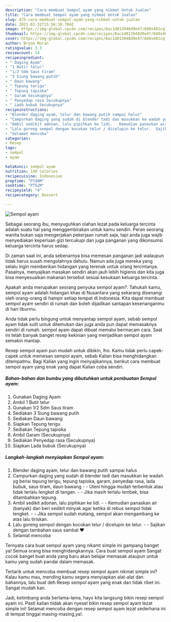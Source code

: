 ```yaml
---
description: "Cara membuat Sempol ayam yang nikmat Untuk Jualan"
title: "Cara membuat Sempol ayam yang nikmat Untuk Jualan"
slug: 475-cara-membuat-sempol-ayam-yang-nikmat-untuk-jualan
date: 2021-01-31T15:56:18.704Z
image: https://img-global.cpcdn.com/recipes/8ac1d013948d9e47/680x482cq70/sempol-ayam-foto-resep-utama.jpg
thumbnail: https://img-global.cpcdn.com/recipes/8ac1d013948d9e47/680x482cq70/sempol-ayam-foto-resep-utama.jpg
cover: https://img-global.cpcdn.com/recipes/8ac1d013948d9e47/680x482cq70/sempol-ayam-foto-resep-utama.jpg
author: Bryan Moran
ratingvalue: 3.3
reviewcount: 14
recipeingredient:
- " Daging Ayam"
- "1 Butir telur"
- "1/2 Sdm Saus tiram"
- "3 Siung bawang putih"
- " Daun bawang"
- " Tepung terigu"
- " Tepung tapioka"
- " Garam Secukupnya"
- " Penyedap rasa Secukupnya"
- " Lada bubuk Secukupnya"
recipeinstructions:
- "Blender daging ayam, telur dan bawang putih sampai halus"
- "Campurkan daging yang sudah di blender tadi dan masukkan ke wadah yg berisi tepung terigu, tepung tapioka, garam, penyedap rasa, lada bubuk, saus tiram, daun bawang  Uleni hingga mudah terbentuk atau tidak terlalu lengket di tangan.   Jika masih terlalu lembek, bisa ditambahkan tepung."
- "Ambil sedikit adonan, lalu pipihkan ke lidi.   Kemudian panaskan air (banyak) dan beri sedikit minyak agar ketika di rebus sempol tidak lengket.   Jika sempol sudah matang, sempol akan mengambang ke atas lalu tiriskan."
- "Lalu goreng sempol dengan kocokan telur / dicelupin ke telur.  Sajikan dengan tambahan saus sambal ❤"
- "Selamat mencoba"
categories:
- Resep
tags:
- sempol
- ayam

katakunci: sempol ayam 
nutrition: 149 calories
recipecuisine: Indonesian
preptime: "PT40M"
cooktime: "PT52M"
recipeyield: "4"
recipecategory: Dessert

---
```



![Sempol ayam](https://img-global.cpcdn.com/recipes/8ac1d013948d9e47/680x482cq70/sempol-ayam-foto-resep-utama.jpg)

Sebagai seorang ibu, menyuguhkan olahan lezat pada keluarga tercinta adalah suatu hal yang menggembirakan untuk kamu sendiri. Peran seorang  wanita bukan saja mengerjakan pekerjaan rumah saja, tapi anda juga wajib menyediakan keperluan gizi tercukupi dan juga panganan yang dikonsumsi keluarga tercinta harus sedap.

Di zaman  saat ini, anda sebenarnya bisa memesan panganan jadi walaupun tidak harus susah mengolahnya dahulu. Namun ada juga mereka yang selalu ingin memberikan hidangan yang terenak untuk orang tercintanya. Pasalnya, menyajikan masakan sendiri akan jauh lebih higienis dan kita juga bisa menyesuaikan makanan tersebut sesuai kesukaan keluarga tercinta. 



Apakah anda merupakan seorang penyuka sempol ayam?. Tahukah kamu, sempol ayam adalah hidangan khas di Nusantara yang sekarang disenangi oleh orang-orang di hampir setiap tempat di Indonesia. Kita dapat membuat sempol ayam sendiri di rumah dan boleh dijadikan santapan kesenanganmu di hari liburmu.

Anda tidak perlu bingung untuk menyantap sempol ayam, sebab sempol ayam tidak sulit untuk ditemukan dan juga anda pun dapat memasaknya sendiri di rumah. sempol ayam dapat dibuat memalui bermacam cara. Saat ini telah banyak banget resep kekinian yang menjadikan sempol ayam semakin mantap.

Resep sempol ayam pun mudah untuk dibikin, lho. Kamu tidak perlu capek-capek untuk memesan sempol ayam, sebab Kalian bisa menghidangkan ditempatmu. Bagi Kalian yang ingin menyajikannya, berikut cara membuat sempol ayam yang enak yang dapat Kalian coba sendiri.

<!--inarticleads1-->

##### Bahan-bahan dan bumbu yang dibutuhkan untuk pembuatan Sempol ayam:

1. Gunakan  Daging Ayam
1. Ambil 1 Butir telur
1. Gunakan 1/2 Sdm Saus tiram
1. Sediakan 3 Siung bawang putih
1. Sediakan  Daun bawang
1. Siapkan  Tepung terigu
1. Sediakan  Tepung tapioka
1. Ambil  Garam (Secukupnya)
1. Sediakan  Penyedap rasa (Secukupnya)
1. Siapkan  Lada bubuk (Secukupnya)




<!--inarticleads2-->

##### Langkah-langkah menyiapkan Sempol ayam:

1. Blender daging ayam, telur dan bawang putih sampai halus
1. Campurkan daging yang sudah di blender tadi dan masukkan ke wadah yg berisi tepung terigu, tepung tapioka, garam, penyedap rasa, lada bubuk, saus tiram, daun bawang -  - Uleni hingga mudah terbentuk atau tidak terlalu lengket di tangan.  -  - Jika masih terlalu lembek, bisa ditambahkan tepung.
1. Ambil sedikit adonan, lalu pipihkan ke lidi.  -  - Kemudian panaskan air (banyak) dan beri sedikit minyak agar ketika di rebus sempol tidak lengket.  -  - Jika sempol sudah matang, sempol akan mengambang ke atas lalu tiriskan.
1. Lalu goreng sempol dengan kocokan telur / dicelupin ke telur. -  - Sajikan dengan tambahan saus sambal ❤
1. Selamat mencoba




Ternyata cara buat sempol ayam yang nikamt simple ini gampang banget ya! Semua orang bisa menghidangkannya. Cara buat sempol ayam Sangat cocok banget buat anda yang baru akan belajar memasak ataupun untuk kamu yang sudah pandai dalam memasak.

Tertarik untuk mencoba membuat resep sempol ayam nikmat simple ini? Kalau kamu mau, mending kamu segera menyiapkan alat-alat dan bahannya, lalu buat deh Resep sempol ayam yang enak dan tidak ribet ini. Sangat mudah kan. 

Jadi, ketimbang anda berlama-lama, hayo kita langsung bikin resep sempol ayam ini. Pasti kalian tiidak akan nyesel bikin resep sempol ayam lezat simple ini! Selamat mencoba dengan resep sempol ayam lezat sederhana ini di tempat tinggal masing-masing,ya!.


